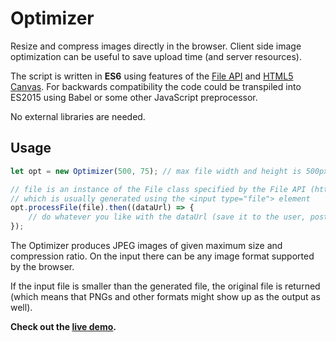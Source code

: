 # Optimizer
Resize and compress images directly in the browser.
Client side image optimization can be useful to save upload time (and server resources).

The script is written in **ES6** using features of the [File API](https://w3c.github.io/FileAPI/) and [HTML5 Canvas](https://www.w3.org/TR/html5/semantics-scripting.html#the-canvas-element).
For backwards compatibility the code could be transpiled into ES2015 using
Babel or some other JavaScript preprocessor.

No external libraries are needed.
 
## Usage
```javascript
let opt = new Optimizer(500, 75); // max file width and height is 500px, max JPEG compresion ratio is 75

// file is an instance of the File class specified by the File API (https://w3c.github.io/FileAPI/)
// which is usually generated using the <input type="file"> element
opt.processFile(file).then((dataUrl) => {
    // do whatever you like with the dataUrl (save it to the user, post it to the server, display it in <img>...)
});
```

The Optimizer produces JPEG images of given maximum size and compression ratio. On the input there can be any image format supported by the browser.

If the input file is smaller than the generated file, the original file is returned (which means that PNGs and other formats might show up as the output as well).

**Check out the [live demo](https://optimize.janjaromirhorak.cz/).**
